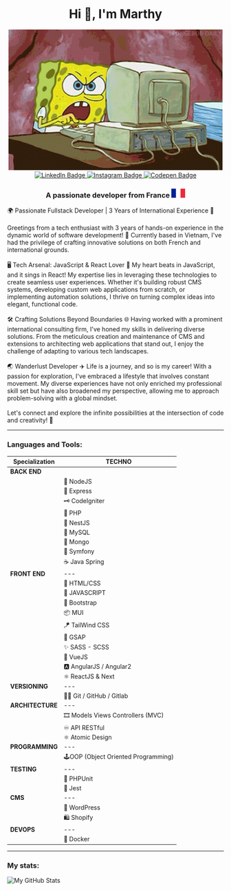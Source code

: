 <h1 align="center">Hi 👋, I'm Marthy</h1>

<div align="center"> <img src="./spongebob-computer.gif"> </div>

<div id="card" align="center">
  <a href="https://www.linkedin.com/in/martin-aubertin-webdev/">
    <img src="https://img.shields.io/badge/LinkedIn-blue?style=for-the-badge&logo=linkedin&logoColor=white" alt="LinkedIn Badge"/>
  </a>
  <a href="https://www.instagram.com/marth__1/">
    <img src="https://img.shields.io/badge/Instagram-red?style=for-the-badge&logo=instagram&logoColor=white" alt="Instagram Badge"/>
  </a>
  <a href="https://codepen.io/marthl">
    <img src="https://img.shields.io/badge/Codepen-black?style=for-the-badge&logo=codepen&logoColor=white" alt="Codepen Badge"/>
  </a>
</div>

<h3 align="center">A passionate developer from France <span> <img src="Flag_of_France.svg.png"> </span> </h3>

🌍 Passionate Fullstack Developer | 3 Years of International Experience 🚀
<br><br>
Greetings from a tech enthusiast with 3 years of hands-on experience in the dynamic world of software development! 🚀 Currently based in Vietnam, I've had the privilege of crafting innovative solutions on both French and international grounds.
<br><br>
🖥️ Tech Arsenal: JavaScript & React Lover 💙
My heart beats in JavaScript, and it sings in React! My expertise lies in leveraging these technologies to create seamless user experiences. Whether it's building robust CMS systems, developing custom web applications from scratch, or implementing automation solutions, I thrive on turning complex ideas into elegant, functional code.
<br><br>
🛠️ Crafting Solutions Beyond Boundaries 🌐
Having worked with a prominent international consulting firm, I've honed my skills in delivering diverse solutions. From the meticulous creation and maintenance of CMS and extensions to architecting web applications that stand out, I enjoy the challenge of adapting to various tech landscapes.
<br><br>
🌏 Wanderlust Developer ✈️
Life is a journey, and so is my career! With a passion for exploration, I've embraced a lifestyle that involves constant movement. My diverse experiences have not only enriched my professional skill set but have also broadened my perspective, allowing me to approach problem-solving with a global mindset.
<br><br>
Let's connect and explore the infinite possibilities at the intersection of code and creativity! 🚀

<hr>

<h3 align="left">Languages and Tools:</h3>

<div align="center">

|Specialization|TECHNO|
|--|--|
|**BACK END**|
||🧩 NodeJS
||📘 Express
||🗝 CodeIgniter
||🗼 PHP
||🚅 NestJS
||💼 MySQL
||🍃 Mongo
||🏰 Symfony  
||☕ Java Spring
|**FRONT END**|---|
||🎨 HTML/CSS
||🎇 JAVASCRIPT
||🎀 Bootstrap
||📦 MUI
||🪁 TailWind CSS
||💪 GSAP
||✨  SASS - SCSS 
||🎏 VueJS
||🅰️ AngularJS / Angular2
||⚛️ ReactJS & Next
|**VERSIONING**|---|
||🐱‍👤 Git / GitHub / Gitlab
|**ARCHITECTURE**|---|
||🎞 Models Views Controllers (MVC)
||♾ API RESTful
||⚛️ Atomic Design
|**PROGRAMMING**|---|
||🕹OOP (Object Oriented Programming)
|**TESTING**|---|
||🧪 PHPUnit
|| 👺 Jest
|**CMS**|---|
||🎫 WordPress
||🛍️ Shopify
|**DEVOPS**|---|
||🐳 Docker

</div>

<hr>

<h3 align="left">My stats:</h3>   

 ![My GitHub Stats](https://github-readme-stats.vercel.app/api/top-langs/?username=MarthL&count_private=true&show_icons=true&theme=transparent)
  
